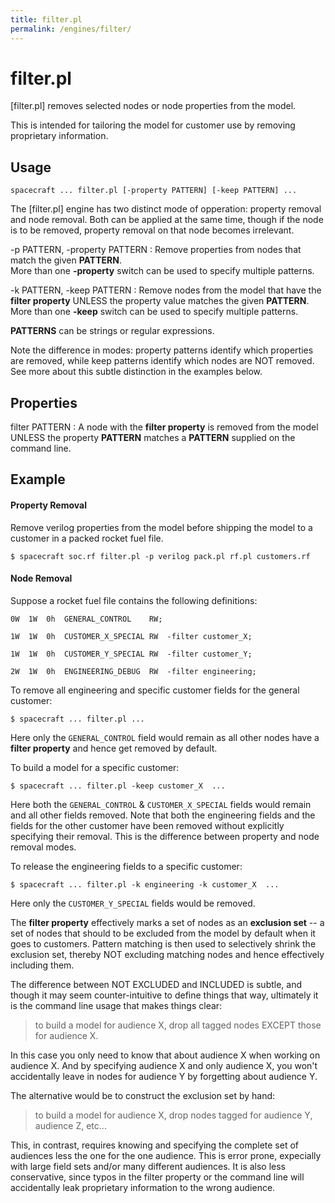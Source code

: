 ```yaml
---
title: filter.pl
permalink: /engines/filter/
---
```

[{{page.title}}]: {{site.engine_baseurl}}/{{page.title}}


filter.pl
=========

[filter.pl] removes selected nodes or node properties from the model.

This is intended for tailoring the model for customer use by removing proprietary 
information.


Usage
-----

```
spacecraft ... filter.pl [-property PATTERN] [-keep PATTERN] ...
```

The [filter.pl] engine has two distinct mode of opperation: property removal and
node removal.  Both can be applied at the same time, though if the node is to
be removed, property removal on that node becomes irrelevant.

-p PATTERN, -property PATTERN
  : Remove properties from nodes that match the given **PATTERN**.  
    More than one **-property** switch can be used to specify multiple patterns.

-k PATTERN, -keep PATTERN
  : Remove nodes from the model that have the **filter property** UNLESS the
    property value matches the given **PATTERN**.  More than one **-keep** switch 
    can be used to specify multiple patterns.

**PATTERNS** can be strings or regular expressions.

Note the difference in modes: property patterns identify which properties are 
removed, while keep patterns identify which nodes are NOT removed.  See more
about this subtle distinction in the examples below.


Properties
----------

filter PATTERN
  : A node with the **filter property** is removed from the model UNLESS the
    property **PATTERN** matches a **PATTERN** supplied on the command line.


Example
-------

#### Property Removal ####

Remove verilog properties from the model before shipping the model to a customer
in a packed rocket fuel file.

```
$ spacecraft soc.rf filter.pl -p verilog pack.pl rf.pl customers.rf
```

#### Node Removal ####

Suppose a rocket fuel file contains the following definitions:

```
0W  1W  0h  GENERAL_CONTROL    RW;

1W  1W  0h  CUSTOMER_X_SPECIAL RW  -filter customer_X;

1W  1W  0h  CUSTOMER_Y_SPECIAL RW  -filter customer_Y;

2W  1W  0h  ENGINEERING_DEBUG  RW  -filter engineering;
```

To remove all engineering and specific customer fields for the general customer:

```
$ spacecraft ... filter.pl ...
```

Here only the `GENERAL_CONTROL` field would remain as all other nodes have 
a **filter property** and hence get removed by default.

To build a model for a specific customer:

```
$ spacecraft ... filter.pl -keep customer_X  ...
```

Here both the `GENERAL_CONTROL` & `CUSTOMER_X_SPECIAL` fields would remain and
all other fields removed.  Note that both the engineering fields and the fields 
for the other customer have been removed without explicitly specifying their
removal.  This is the difference between property and node removal modes.

To release the engineering fields to a specific customer:

```
$ spacecraft ... filter.pl -k engineering -k customer_X  ...
```

Here only the `CUSTOMER_Y_SPECIAL` fields would be removed.

The **filter property** effectively marks a set of nodes as an **exclusion set**
-- a set of nodes that should to be excluded from the model by default when it 
goes to customers.  Pattern matching is then used to selectively shrink the 
exclusion set, thereby NOT excluding matching nodes and hence effectively 
including them.

The difference between NOT EXCLUDED and INCLUDED is subtle, and though it 
may seem counter-intuitive to define things that way, ultimately it is the 
command line usage that makes things clear: 

> to build a model for audience X, drop all tagged nodes EXCEPT those 
> for audience X.

In this case you only need to know that about audience X when working on 
audience X.  And by specifying audience X and only audience X, you won't 
accidentally leave in nodes for audience Y by forgetting about audience Y.

The alternative would be to construct the exclusion set by hand:

> to build a model for audience X, drop nodes tagged for audience Y, 
> audience Z, etc...

This, in contrast, requires knowing and specifying the complete set of audiences 
less the one for the one audience.  This is error prone, expecially with large 
field sets and/or many different audiences.  It is also less conservative, since 
typos in the filter property or the command line will accidentally leak 
proprietary information to the wrong audience.

